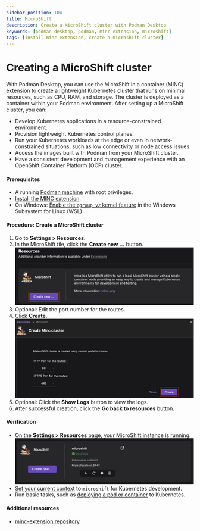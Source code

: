 ```yaml
---
sidebar_position: 104
title: MicroShift
description: Create a MicroShift cluster with Podman Desktop
keywords: [podman desktop, podman, minc extension, microshift]
tags: [install-minc-extension, create-a-microshift-cluster]
---
```


# Creating a MicroShift cluster

With Podman Desktop, you can use the MicroShift in a container (MINC) extension to create a lightweight Kubernetes cluster that runs on minimal resources, such as CPU, RAM, and storage. The cluster is deployed as a container within your Podman environment. After setting up a MicroShift cluster, you can:

- Develop Kubernetes applications in a resource-constrained environment.
- Provision lightweight Kubernetes control planes.
- Run your Kubernetes workloads at the edge or even in network-constrained situations, such as low connectivity or node access issues.
- Access the images built with Podman from your MicroShift cluster.
- Have a consistent development and management experience with an OpenShift Container Platform (OCP) cluster.

#### Prerequisites

- A running [Podman machine](/docs/podman/creating-a-podman-machine) with root privileges.
- [Install the MINC extension](/docs/extensions/install).
- On Windows: [Enable the `cgroup v2` kernel feature](https://stackoverflow.com/questions/73021599/how-to-enable-cgroup-v2-in-wsl2) in the Windows Subsystem for Linux (WSL).

#### Procedure: Create a MicroShift cluster

1. Go to **Settings > Resources**.
1. In the MicroShift tile, click the **Create new ...** button.
   ![creating a microshift cluster](img/creating-a-microshift-cluster.png)
1. Optional: Edit the port number for the routes.
1. Click **Create**.
   ![creation with custom ports](img/cluster-creation-with-custom-port.png)
1. Optional: Click the **Show Logs** button to view the logs.
1. After successful creation, click the **Go back to resources** button.

#### Verification

- On the **Settings > Resources** page, your MicroShift instance is running.
  ![microshift instance running](img/microshift-instance-running.png)
- [Set your current context](/docs/kubernetes/viewing-and-selecting-current-kubernetes-context) to `microshift` for Kubernetes development.
- Run basic tasks, such as [deploying a pod or container](/docs/kubernetes/deploying-a-pod-to-kubernetes) to Kubernetes.

#### Additional resources

- [minc-extension repository](https://github.com/minc-org/minc-extension)
